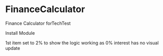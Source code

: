# FinanceCalculator
Finance Calculator forTechTest

Install Module

1st item set to 2% to show the logic working as 0% interest has no visual update
